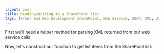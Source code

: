 ```yaml
---
layout: post
title: Reading/Writing to a SharePoint list
tags: [Front End Web Development SharePoint, Web Service, SOAP; XML, JavaScript, jQuery]
---
```


First we'll need a helper method for parsing XML returned from our web service calls:
<script src="https://gist.github.com/dhardin/722d1c1182c798a366f3.js"></script>

Now, let's construct our function to get list items from the SharePoint list:
<script src="https://gist.github.com/dhardin/931ad9904fe721f08db5.js"></script>